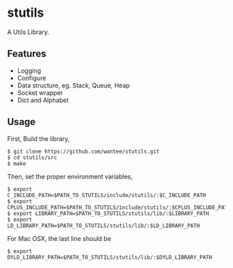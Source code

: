 # stutils
A Utils Library.

## Features
* Logging
* Configure
* Data structure, eg. Stack, Queue, Heap
* Socket wrapper
* Dict and Alphabet

## Usage
First, Build the library,
 
```shell
$ git clone https://github.com/wantee/stutils.git
$ cd stutils/src
$ make
```

Then, set the proper environment variables,

```shell
$ export C_INCLUDE_PATH=$PATH_TO_STUTILS/include/stutils/:$C_INCLUDE_PATH
$ export CPLUS_INCLUDE_PATH=$PATH_TO_STUTILS/include/stutils/:$CPLUS_INCLUDE_PATH
$ export LIBRARY_PATH=$PATH_TO_STUTILS/stutils/lib/:$LIBRARY_PATH
$ export LD_LIBRARY_PATH=$PATH_TO_STUTILS/stutils/lib/:$LD_LIBRARY_PATH
```

For Mac OSX, the last line should be

```
$ export DYLD_LIBRARY_PATH=$PATH_TO_STUTILS/stutils/lib/:$DYLD_LIBRARY_PATH
```
